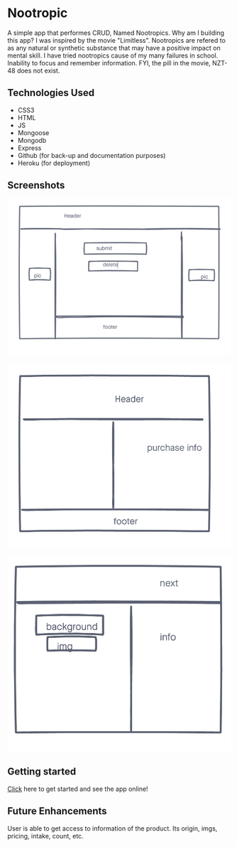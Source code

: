 # Nootropic

A simple app that performes CRUD, Named Nootropics. Why am I building this app? I was inspired by the movie "Limitless". Nootropics are refered to as any natural or synthetic substance that may have a positive impact on mental skill. I have tried nootropics cause of my many failures in school. Inability to focus and remember information. FYI, the pill in the movie, NZT-48 does not exist.

## Technologies Used

- CSS3
- HTML
- JS
- Mongoose
- Mongodb
- Express
- Github (for back-up and documentation purposes)
- Heroku (for deployment)

## Screenshots

![wireframe 1](./imgs/wireframe1.png)

![wireframe 2](./imgs/wireframe2.png)

![wireframe 3](./imgs/wireframe3.png)

## Getting started

[Click](https://nootropics-app.herokuapp.com/nootropics/new/) here to get started and see the app online!


## Future Enhancements
User is able to get access to information of the product. Its origin, imgs, pricing, intake, count, etc. 